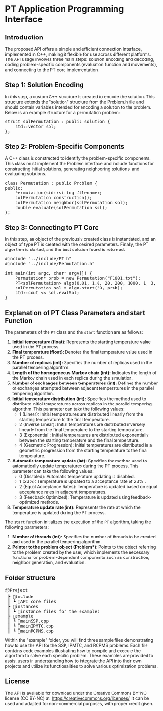 <h1>PT Application Programming Interface</h1>
<h2>Introduction</h2>
<p>The proposed API offers a simple and efficient connection interface, implemented in C++, making it flexible for use across different platforms. The API usage involves three main steps: solution encoding and decoding, coding problem-specific components (evaluation function and movements), and connecting to the PT core implementation.</p>

<h2>Step 1: Solution Encoding</h2>
<p>In this step, a custom C++ structure is created to encode the solution. This structure extends the "solution" structure from the Problem.h file and should contain variables intended for encoding a solution to the problem. Below is an example structure for a permutation problem:</p>

<pre>
struct solPermutation : public solution {
    std::vector<int> sol;
};
</pre>

<h2>Step 2: Problem-Specific Components</h2>
<p>A C++ class is constructed to identify the problem-specific components. This class must implement the Problem interface and include functions for constructing initial solutions, generating neighboring solutions, and evaluating solutions.</p>

<pre>
class Permutation : public Problem {
public:
    Permutation(std::string filename);
    solPermutation construction();
    solPermutation neighbor(solPermutation sol);
    double evaluate(solPermutation sol);
};
</pre>

<h2>Step 3: Connecting to PT Core</h2>
<p>In this step, an object of the previously created class is instantiated, and an object of type PT is created with the desired parameters. Finally, the PT algorithm is started, and the best solution found is returned.</p>

<pre>
#include "../include/PT.h"
#include "../include/Permutation.h"

int main(int argc, char* argv[]) {
    Permutation* prob = new Permutation("F1001.txt");
    PT&lt;solPermutation&gt; algo(0.01, 1.0, 20, 200, 1000, 1, 3, 200);
    solPermutation sol = algo.start(20, prob);
    std::cout << sol.evalSol;
}
</pre>

<h2>Explanation of PT Class Parameters and start Function</h2>

<p>The parameters of the <code>PT</code> class and the <code>start</code> function are as follows:</p>

<ol>
  <li><strong>Initial temperature (float):</strong> Represents the starting temperature value used in the PT process.</li>
  <li><strong>Final temperature (float):</strong> Denotes the final temperature value used in the PT process.</li>
  <li><strong>Number of replicas (int):</strong> Specifies the number of replicas used in the parallel tempering algorithm.</li>
  <li><strong>Length of the homogeneous Markov chain (int):</strong> Indicates the length of the Markov chain used in each replica during the simulation.</li>
  <li><strong>Number of exchanges between temperatures (int):</strong> Defines the number of exchanges attempted between adjacent temperatures in the parallel tempering algorithm.</li>
  <li><strong>Initial temperature distribution (int):</strong> Specifies the method used to distribute initial temperatures across replicas in the parallel tempering algorithm. This parameter can take the following values:
    <ul>
      <li>1 (Linear): Initial temperatures are distributed linearly from the starting temperature to the final temperature.</li>
      <li>2 (Inverse Linear): Initial temperatures are distributed inversely linearly from the final temperature to the starting temperature.</li>
      <li>3 (Exponential): Initial temperatures are distributed exponentially between the starting temperature and the final temperature.</li>
      <li>4 (Geometric Progression): Initial temperatures are distributed in a geometric progression from the starting temperature to the final temperature.</li>
    </ul>
  </li>
  <li><strong>Automatic temperature update (int):</strong> Specifies the method used to automatically update temperatures during the PT process. This parameter can take the following values:
    <ul>
      <li>0 (Disabled): Automatic temperature updating is disabled.</li>
      <li>1 (23%): Temperature is updated to a acceptance rate of 23% .</li>
      <li>2 (Equal Acceptance Rates): Temperature is updated based on equal acceptance rates in adjacent temperatures.</li>
      <li>3 (Feedback Optimized): Temperature is updated using feedback-optimized methods.</li>
    </ul>
  </li>
  <li><strong>Temperature update rate (int):</strong> Represents the rate at which the temperature is updated during the PT process.</li>
</ol>

<p>The <code>start</code> function initializes the execution of the <code>PT</code> algorithm, taking the following parameters:</p>

<ol>
  <li><strong>Number of threads (int):</strong> Specifies the number of threads to be created and used in the parallel tempering algorithm.</li>
  <li><strong>Pointer to the problem object (Problem*):</strong> Points to the object referring to the problem created by the user, which implements the necessary functions for problem-dependent components such as construction, neighbor generation, and evaluation.</li>
</ol>


<h2>Folder Structure</h2>
<pre>
📦Project
 ┣ 📂include
 ┃ ┗ 📜API core files
 ┣ 📂instances
 ┃ ┗ 📜instance files for the examples
 ┣ 📂example
 ┃ ┗ 📜mainSSP.cpp
 ┃ ┗ 📜mainIPMTC.cpp
 ┃ ┗ 📜mainRCPMS.cpp
</pre>

<p>Within the "example" folder, you will find three sample files demonstrating how to use the API for the SSP, IPMTC, and RCPMS problems. Each file contains code examples illustrating how to compile and execute the algorithm to solve each specific problem. These examples are provided to assist users in understanding how to integrate the API into their own projects and utilize its functionalities to solve various optimization problems.</p>

<h2>License</h2>
<p>The API is available for download under the Creative Commons BY-NC license (CC BY-NC) at: <a href="https://creativecommons.org/licenses/">https://creativecommons.org/licenses/</a>. It can be used and adapted for non-commercial purposes, with proper credit given.</p>

